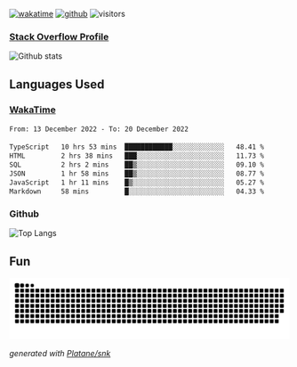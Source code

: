 [![wakatime](https://wakatime.com/badge/user/82c377cd-a54c-404c-b7df-177b313ca539.svg)](https://wakatime.com/@82c377cd-a54c-404c-b7df-177b313ca539)
[![github](https://img.shields.io/github/followers/xinthose?logo=github&style=plastic)](https://github.com/alanhamlett?tab=followers)
![visitors](https://visitor-badge.glitch.me/badge?page_id=xinthose&left_color=green&right_color=red)
### [Stack Overflow Profile](https://stackoverflow.com/users/4056146/xinthose)

![Github stats](https://github-readme-stats.vercel.app/api?username=xinthose&show_icons=true&theme=radical&count_private=true)

## Languages Used

### [WakaTime](https://wakatime.com/)
<!--START_SECTION:waka-->

```text
From: 13 December 2022 - To: 20 December 2022

TypeScript   10 hrs 53 mins  ████████████░░░░░░░░░░░░░   48.41 %
HTML         2 hrs 38 mins   ███░░░░░░░░░░░░░░░░░░░░░░   11.73 %
SQL          2 hrs 2 mins    ██▒░░░░░░░░░░░░░░░░░░░░░░   09.10 %
JSON         1 hr 58 mins    ██▒░░░░░░░░░░░░░░░░░░░░░░   08.77 %
JavaScript   1 hr 11 mins    █▒░░░░░░░░░░░░░░░░░░░░░░░   05.27 %
Markdown     58 mins         █░░░░░░░░░░░░░░░░░░░░░░░░   04.33 %
```

<!--END_SECTION:waka-->

### Github

![Top Langs](https://github-readme-stats.vercel.app/api/top-langs/?username=xinthose)

## Fun
![github contribution grid snake animation](https://raw.githubusercontent.com/xinthose/xinthose/output/github-contribution-grid-snake.svg)

_generated with [Platane/snk](https://github.com/Platane/snk)_
